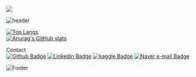 <a href="https://github.com/seondal"><img src="https://hits.seeyoufarm.com/api/count/incr/badge.svg?url=https%3A%2F%2Fgithub.com%2Fseondal&count_bg=%23000000&title_bg=%23000000&icon=github.svg&icon_color=%23E7E7E7&title=GitHub&edge_flat=false)"/></a>

![header](https://capsule-render.vercel.app/api?type=waving&color=auto&height=50&section=header&text=&fontSize=20)

[![Top Langs](https://github-readme-stats.vercel.app/api/top-langs/?username=piape)](https://github.com/piape/github-readme-stats)
<br>
[![Anurag's GitHub stats](https://github-readme-stats.vercel.app/api?username=piape)](https://github.com/piape/github-readme-stats)
<br>


Contact
<br>
[![Github Badge](http://img.shields.io/badge/-Github-black?style=flat-square&logo=github&link=https://piape.github.io/)](https://piape.github.io/)
[![Linkedin Badge](https://img.shields.io/badge/-LinkedIn-blue?style=flat-square&logo=Linkedin&logoColor=white&link=https://www.linkedin.com/in/s245liu/)](https://www.linkedin.com/in/s245liu/)
[![kaggle Badge](https://img.shields.io/badge/kaggle-20BEFF?style=flat-square&logo=Kaggle&logoColor=white&link=https://www.kaggle.com/s245rw/)](https://www.kaggle.com/s245rw/)
[![Naver e-mail Badge](https://img.shields.io/badge/e_mail-03C75A?style=flat-square&logo=Naver&logoColor=white&link=mailto:pmpkc@naver.com)](mailto:pmpkc@naver.com)

![Footer](https://capsule-render.vercel.app/api?type=waving&color=auto&height=200&section=footer)
